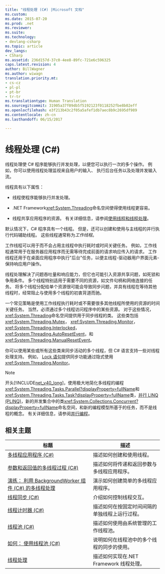```yaml
---
title: "线程处理 (C#) |Microsoft 文档"
ms.custom: 
ms.date: 2015-07-20
ms.prod: .net
ms.reviewer: 
ms.suite: 
ms.technology:
- devlang-csharp
ms.topic: article
dev_langs:
- CSharp
ms.assetid: 236d157d-37c0-4ee8-89fc-721e6c596325
caps.latest.revision: 4
author: BillWagner
ms.author: wiwagn
translation.priority.mt:
- cs-cz
- pl-pl
- pt-br
- tr-tr
ms.translationtype: Human Translation
ms.sourcegitcommit: 31905a37f09db5f5192123f0118252fbe8b02eff
ms.openlocfilehash: e3f213b43c2f05a5afef1db7aec8b9c2695df989
ms.contentlocale: zh-cn
ms.lasthandoff: 06/15/2017

---
```

# <a name="threading-c"></a>线程处理 (C#)
线程处理使 C# 程序能够执行并发处理，以便您可以执行一次的多个操作。 例如，你可以使用线程处理监视来自用户的输入、 执行后台任务以及处理并发输入流。  
  
 线程具有以下属性：  
  
-   线程使程序能够执行并发处理。  
  
-   .NET Framework<xref:System.Threading>命名空间使得使用线程更容易。  
  
-   线程共享应用程序的资源。 有关详细信息，请参阅[使用线程和线程处理](https://msdn.microsoft.com/library/e1dx6b2h)。  
  
 默认情况下，C# 程序具有一个线程。 但是，还可以创建和使用与主线程的并行执行代码辅助线程。 这些线程通常称为*工作线程*。  
  
 工作线程可以用于而不会占用主线程中执行耗时或时间关键任务。 例如，工作线程通常用于在服务器应用程序而无需等待完成前面的请求响应传入的请求。 工作线程还用于在桌面应用程序中执行"后台"任务，以便主线程-驱动器用户界面元素-保持响应用户操作。  
  
 线程处理解决了问题吞吐量和响应能力，但它也可能引入资源共享问题，如死锁和争用条件。 多个线程特别适用于需要不同的资源，如文件句柄和网络连接的任务。 将多个线程分配给单个资源很可能会导致同步问题，并具有线程在等待其他线程时，经常阻止与使用多个线程的初衷背道而驰。  
  
 一个常见策略是使用工作线程执行耗时或不需要很多其他线程所使用的资源的时间关键任务。 当然，必须通过多个线程访问程序中的某些资源。 对于这些情况，<xref:System.Threading>命名空间提供用于同步线程的类。 这些类包括<xref:System.Threading.Mutex>， <xref:System.Threading.Monitor>， <xref:System.Threading.Interlocked>， <xref:System.Threading.AutoResetEvent>，和<xref:System.Threading.ManualResetEvent>。  
  
 你可以使用某些或所有这些类来同步活动的多个线程，但 C# 语言支持一些对线程处理支持。 例如， [Lock 语句](../../../../csharp/language-reference/keywords/lock-statement.md)提供同步功能通过隐式使用<xref:System.Threading.Monitor>。  
  
> [!NOTE]
>  开头[!INCLUDE[net_v40_long](~/includes/net-v40-long-md.md)]，使用极大地简化多线程的编程<xref:System.Threading.Tasks.Parallel?displayProperty=fullName>和<xref:System.Threading.Tasks.Task?displayProperty=fullName>类，[并行 LINQ (PLINQ)](https://msdn.microsoft.com/library/dd460688)，新的并发集合中的类<xref:System.Collections.Concurrent?displayProperty=fullName>命名空间，和新的编程模型所基于的任务，而不是线程的概念。 有关详细信息，请参阅[并行编程](https://msdn.microsoft.com/library/dd460693)。  
  
## <a name="related-topics"></a>相关主题  
  
|标题|描述|  
|-----------|-----------------|  
|[多线程应用程序 (C#)](../../../../csharp/programming-guide/concepts/threading/multithreaded-applications.md)|描述如何创建和使用线程。|  
|[参数和返回值的多线程过程 (C#)](../../../../csharp/programming-guide/concepts/threading/parameters-and-return-values-for-multithreaded-procedures.md)|描述如何将传递和返回参数与多线程应用程序。|  
|[演练： 利用 BackgroundWorker 组件 (C#) 的多线程处理](../../../../csharp/programming-guide/concepts/threading/walkthrough-multithreading-with-the-backgroundworker-component.md)|演示如何创建简单的多线程应用程序。|  
|[线程同步 (C#)](../../../../csharp/programming-guide/concepts/threading/thread-synchronization.md)|介绍如何控制线程交互。|  
|[线程计时器 (C#)](../../../../csharp/programming-guide/concepts/threading/thread-timers.md)|描述如何在按固定时间间隔的单独线程上运行过程。|  
|[线程池 (C#)](../../../../csharp/programming-guide/concepts/threading/thread-pooling.md)|描述如何使用由系统管理的工作线程池。|  
|[如何： 使用线程池 (C#)](../../../../csharp/programming-guide/concepts/threading/how-to-use-a-thread-pool.md)|说明如何在线程池中的多个线程的同步的使用。|  
|[线程处理](https://msdn.microsoft.com/library/3e8s7xdd)|描述如何实现在.NET Framework 线程处理。|

